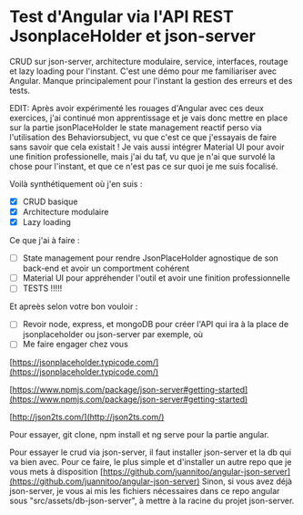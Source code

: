 # Test d'Angular via l'API REST JsonplaceHolder et json-server
CRUD sur json-server, architecture modulaire, service, interfaces, routage et lazy loading pour l'instant.
C'est une démo pour me familiariser avec Angular.
Manque principalement pour l'instant la gestion des erreurs et des tests.

EDIT: Après avoir expérimenté les rouages d'Angular avec ces deux exercices, j'ai continué mon apprentissage et 
je vais donc mettre en place sur la partie jsonPlaceHolder le state management reactif perso via l'utilisation
des Behaviorsubject, vu que c'est ce que j'essayais de faire sans savoir que cela existait ! 
Je vais aussi intégrer Material UI pour avoir une finition professionelle, mais j'ai du taf, vu que je n'ai que
survolé la chose pour l'instant, et que ce n'est pas ce sur quoi je me suis focalisé.

Voilà synthétiquement où j'en suis :

- [x] CRUD basique
- [x] Architecture modulaire
- [x] Lazy loading

Ce que j'ai à faire :
- [ ] State management pour rendre JsonPlaceHolder agnostique de son back-end et avoir un comportment cohérent
- [ ] Material UI pour appréhender l'outil et avoir une finition professionnelle
- [ ] TESTS !!!!!

Et apreès selon votre bon vouloir :
- [ ] Revoir node, express, et mongoDB pour créer l'API qui ira à la place de jsonplaceholder ou json-server par exemple, où
- [ ] Me faire engager chez vous

[https://jsonplaceholder.typicode.com/](https://jsonplaceholder.typicode.com/)

[https://www.npmjs.com/package/json-server#getting-started](https://www.npmjs.com/package/json-server#getting-started)

[http://json2ts.com/](http://json2ts.com/)

Pour essayer, git clone, npm install et ng serve pour la partie angular.

Pour essayer le crud via json-server, il faut installer json-server et la db qui va bien avec. Pour ce faire, le plus simple et d'installer un autre repo que je vous mets à disposition [https://github.com/juannitoo/angular-json-server](https://github.com/juannitoo/angular-json-server)
Sinon, si vous avez déjà json-server, je vous ai mis les fichiers nécessaires dans ce repo angular sous "src/assets/db-json-server", à mettre à la racine du projet json-server.

